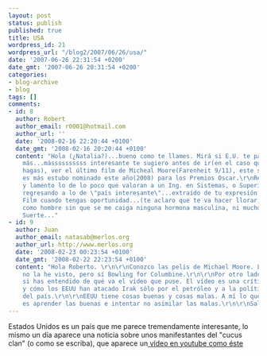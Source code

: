 ```yaml
---
layout: post
status: publish
published: true
title: USA
wordpress_id: 21
wordpress_url: "/blog2/2007/06/26/usa/"
date: '2007-06-26 22:31:54 +0200'
date_gmt: '2007-06-26 20:31:54 +0200'
categories:
- blog-archive
- blog
tags: []
comments:
- id: 8
  author: Robert
  author_email: r0001@hotmail.com
  author_url: ''
  date: '2008-02-16 22:20:44 +0100'
  date_gmt: '2008-02-16 20:20:44 +0100'
  content: "Hola (¿Natalia?)...bueno como te llames. Mirá si E.U. te parece interesante
    más...mássssssssss interesante te sugiero antes de ir(en el caso que un día lo
    hagas), ver el último film de Micheal Moore(Farenheit 9/11), este se llama Sicko,
    es más estubo nominado este año(2008) para los Premios Oscar.\r\nRespeto tu opinión,
    y lamento lo de lo poco que valoran a un Ing. en Sistemas, o Superior allí. Pero
    regresando a lo de \"país interesante\"...extraído de tu expresión...Observá ese
    Film cuando tengas oportunidad...(te aclaro que te va hacer llorar, y lo digo
    como hombre sin que se me caiga ninguna hormona masculina, ni mucho menos). Bueno.
    Suerte..."
- id: 9
  author: Juan
  author_email: natasab@merlos.org
  author_url: http://www.merlos.org
  date: '2008-02-23 00:23:54 +0100'
  date_gmt: '2008-02-22 22:23:54 +0100'
  content: "Hola Roberto. \r\n\r\nConozco las pelis de Michael Moore. La que dices
    no la he visto, pero sí Bowling for Columbine.\r\n\r\nPor otro lado me pregunto
    si has entendido de qué va el vídeo que puse. El vídeo es una crítica a la guerra
    y cómo los EEUU han atacado Irak sólo por el petróleo y a la política medioambiental
    del país.\r\n\r\nEEUU tiene cosas buenas y cosas malas. A mí lo que me interesa
    es aprender las buenas e intentar no asimilar las malas.\r\n\r\nSaludos."
---
```

<p>Estados Unidos es un país que me parece tremendamente interesante, lo mismo un día aparece una noticia sobre unos manifestantes del "cucus clan" (o como se escriba), que aparece un<a title="Video de youtube" href="http://www.youtube.com/watch?v=FLPaVsB8DgA"> vídeo en youtube como éste</a></p>
